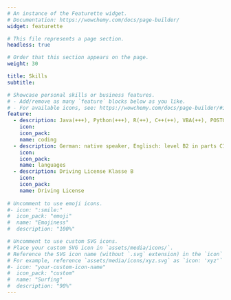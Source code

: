 ```yaml
---
# An instance of the Featurette widget.
# Documentation: https://wowchemy.com/docs/page-builder/
widget: featurette

# This file represents a page section.
headless: true

# Order that this section appears on the page.
weight: 30

title: Skills
subtitle:

# Showcase personal skills or business features.
# - Add/remove as many `feature` blocks below as you like.
# - For available icons, see: https://wowchemy.com/docs/page-builder/#icons
feature:
  - description: Java(+++), Python(+++), R(++), C++(++), VBA(++), POSTGRESQL(++), HTML/CSS(+), PHP(+), Matlab(+)
    icon: 
    icon_pack: 
    name: coding
  - description: German: native speaker, Englisch: level B2 in parts C1, French level B1 
    icon: 
    icon_pack: 
    name: languages
  - description: Driving License Klasse B
    icon: 
    icon_pack: 
    name: Driving License
	
# Uncomment to use emoji icons.
#- icon: ":smile:"
#  icon_pack: "emoji"
#  name: "Emojiness"
#  description: "100%"

# Uncomment to use custom SVG icons.
# Place your custom SVG icon in `assets/media/icons/`.
# Reference the SVG icon name (without `.svg` extension) in the `icon` field.
# For example, reference `assets/media/icons/xyz.svg` as `icon: 'xyz'`
#- icon: "your-custom-icon-name"
#  icon_pack: "custom"
#  name: "Surfing"
#  description: "90%"
---
```

